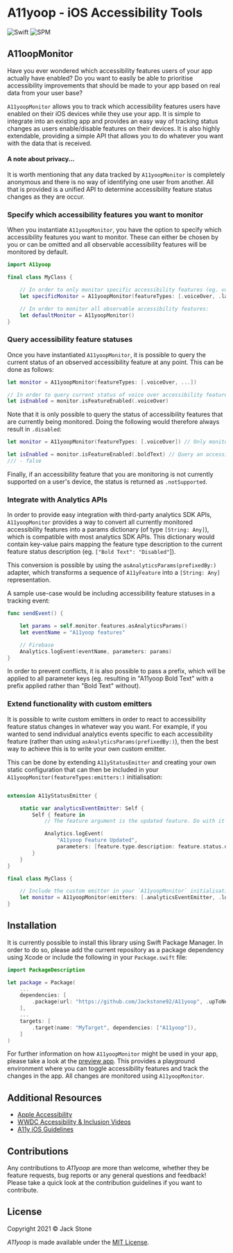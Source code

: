 # A11yoop - iOS Accessibility Tools 

![Swift](https://img.shields.io/badge/swift-5.5-red.svg)
![SPM](https://img.shields.io/badge/SPM-compatible-ff59b4)

## A11oopMonitor
Have you ever wondered which accessibility features users of your app actually have enabled? Do you want to easily be able to prioritise accessibility improvements that should be made to your app based on real data from your user base?

`A11yoopMonitor` allows you to track which accessibility features users have enabled on their iOS devices while they use your app. It is simple to integrate into an existing app and provides an easy way of tracking status changes as users enable/disable features on their devices. It is also highly extendable, providing a simple API that allows you to do whatever you want with the data that is received.

#### **A note about privacy...**
It is worth mentioning that any data tracked by `A11yoopMonitor` is completely anonymous and there is no way of identifying one user from another. All that is provided is a unified API to determine accessibility feature status changes as they are occur.

### **Specify which accessibility features you want to monitor**

When you instantiate `A11yoopMonitor`, you have the option to specify which accessibility features you want to monitor. These can either be chosen by you or can be omitted and all observable accessibility features will be monitored by default.
```swift
import A11yoop

final class MyClass {

    // In order to only monitor specific accessibility features (eg. voice over and larger text):
    let specificMonitor = A11yoopMonitor(featureTypes: [.voiceOver, .largerText])

    // In order to monitor all observable accessibility features:
    let defaultMonitor = A11yoopMonitor()
}
```

### **Query accessibility feature statuses**

Once you have instantiated `A11yoopMonitor`, it is possible to query the current status of an observed accessibility feature at any point. This can be done as follows:
```swift
let monitor = A11yoopMonitor(featureTypes: [.voiceOver, ...])

// In order to query current status of voice over accessibility feature
let isEnabled = monitor.isFeatureEnabled(.voiceOver)
```

Note that it is only possible to query the status of accessibility features that are currently being monitored. Doing the following would therefore always result in `.disabled`:
```swift
let monitor = A11yoopMonitor(featureTypes: [.voiceOver]) // Only monitors voice over

let isEnabled = monitor.isFeatureEnabled(.boldText) // Query an accessibility feature that isn't monitored
/// - false
```

Finally, if an accessibility feature that you are monitoring is not currently supported on a user's device, the status is returned as `.notSupported`.

### **Integrate with Analytics APIs**

In order to provide easy integration with third-party analytics SDK APIs, `A11yoopMonitor` provides a way to convert all currently monitored accessibility features into a params dictionary (of type `[String: Any]`), which is compatible with most analytics SDK APIs. This dictionary would contain key-value pairs mapping the feature type description to the current feature status description (eg. `["Bold Text": "Disabled"`]).

This conversion is possible by using the `asAnalyticsParams(prefixedBy:)` adapter, which transforms a sequence of `A11yFeature` into a `[String: Any]` representation.

A sample use-case would be including accessibility feature statuses in a tracking event:
```swift
func sendEvent() {

    let params = self.monitor.features.asAnalyticsParams()
    let eventName = "A11yoop features"

    // Firebase
    Analytics.logEvent(eventName, parameters: params)
}
```

In order to prevent conflicts, it is also possible to pass a prefix, which will be applied to all parameter keys (eg. resulting in "A11yoop Bold Text" with a prefix applied rather than "Bold Text" without).

### Extend functionality with custom emitters

It is possible to write custom emitters in order to react to accessibility feature status changes in whatever way you want.
For example, if you wanted to send individual analytics events specific to each accessibility feature (rather than using `asAnalyticsParams(prefixedBy:)`), then the best way to achieve this is to write your own custom emitter.

This can be done by extending `A11yStatusEmitter` and creating your own static configuration that can then be included in your `A11yoopMonitor(featureTypes:emitters:)` initialisation:
```swift

extension A11yStatusEmitter {

    static var analyticsEventEmitter: Self {
        Self { feature in
            // The feature argument is the updated feature. Do with it whatever you want...

            Analytics.logEvent(
                "A11yoop Feature Updated",
                parameters: [feature.type.description: feature.status.description])
        }
    }
}

final class MyClass {

    // Include the custom emitter in your `A11yoopMonitor` initialisation
    let monitor = A11yoopMonitor(emitters: [.analyticsEventEmitter, .log())
}
```

## Installation
It is currently possible to install this library using Swift Package Manager. In order to do so, please add the current repository as a package dependency using Xcode or include the following in your `Package.swift` file:

```swift
import PackageDescription

let package = Package(
    ...
    dependencies: [
        .package(url: "https://github.com/Jackstone92/A11yoop", .upToNextMajor(from: "1.0.0")),
    ],
    ...
    targets: [
        .target(name: "MyTarget", dependencies: ["A11yoop"]),
    ]
)
```

For further information on how `A11yoopMonitor` might be used in your app, please take a look at the [preview app](https://github.com/Jackstone92/A11yoop/tree/main/Preview). This provides a playground environment where you can toggle accessibility features and track the changes in the app. All changes are monitored using `A11yoopMonitor`.

## Additional Resources
- [Apple Accessibility](https://developer.apple.com/accessibility/)
- [WWDC Accessibility & Inclusion Videos](https://developer.apple.com/videos/accessibility-inclusion)
- [A11y iOS Guidelines](https://a11y-guidelines.orange.com/en/mobile/ios/)

## Contributions
Any contributions to *A11yoop* are more than welcome, whether they be feature requests, bug reports or any general questions and feedback! Please take a quick look at the contribution guidelines if you want to contribute.

## License
Copyright 2021 © Jack Stone

*A11yoop* is made available under the [MIT License](https://github.com/Jackstone92/A11yoop/blob/develop/LICENSE).

